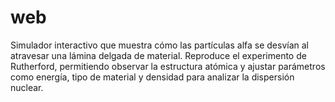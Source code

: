 # web
Simulador interactivo que muestra cómo las partículas alfa se desvían al atravesar una lámina delgada de material. Reproduce el experimento de Rutherford, permitiendo observar la estructura atómica y ajustar parámetros como energía, tipo de material y densidad para analizar la dispersión nuclear.
